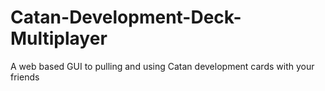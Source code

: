 # Catan-Development-Deck-Multiplayer
A web based GUI to pulling and using Catan development cards with your friends
